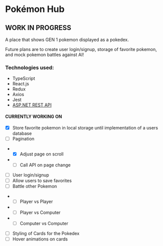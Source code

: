 # Pokémon Hub
## WORK IN PROGRESS 

A place that shows GEN 1 pokemon displayed as a pokedex. 

Future plans are to create user login/signup, storage of favorite pokemon, and mock pokemon battles against AI!

### Technologies used:
- TypeScript
- React.js
- Redux
- Axios
- Jest
- [ASP.NET REST API](https://github.com/kylegrabski/pokemon-hub-api)

#### CURRENTLY WORKING ON
- [X] Store favorite pokemon in local storage until implementation of a users database
- [ ] Pagination
- - [X] Adjust page on scroll
- - [ ] Call API on page change
- [ ] User login/signup 
- [ ] Allow users to save favorites
- [ ] Battle other Pokemon
- - [ ] Player vs Player
- - [ ] Player vs Computer
- - [ ] Computer vs Computer
- [ ] Styling of Cards for the Pokedex
- [ ] Hover animations on cards
